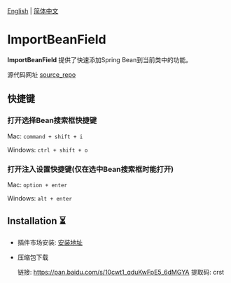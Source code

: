 [English](README_en.md) | [简体中文](README.md)

# ImportBeanField

<!-- Plugin description -->
**ImportBeanField** 提供了快速添加Spring Bean到当前类中的功能。

源代码网址 [source_repo]

## 快捷键

### 打开选择Bean搜索框快捷键

Mac: `command + shift + i`

Windows: `ctrl + shift + o`

### 打开注入设置快捷键(仅在选中Bean搜索框时能打开)

Mac: `option + enter`

Windows: `alt + enter`

[source_repo]: https://github.com/2720851545/ImportBeanField
<!-- Plugin description end -->

## Installation ⏳

- 插件市场安装: [安装地址]

- 压缩包下载

  链接: https://pan.baidu.com/s/10cwt1_qduKwFpE5_6dMGYA 提取码: crst

[安装地址]: https://plugins.jetbrains.com/plugin/20563-importbeanfield